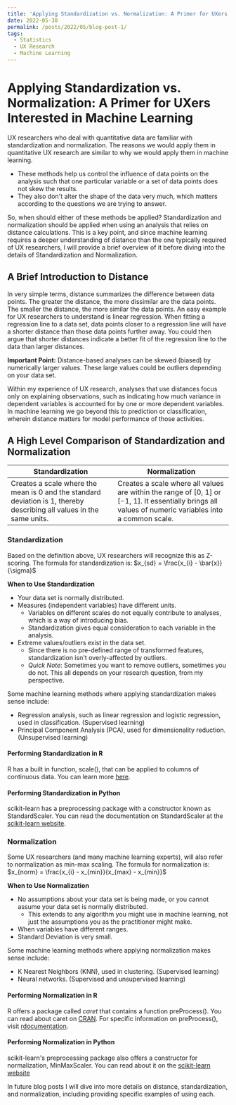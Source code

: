 ```yaml
---
title: 'Applying Standardization vs. Normalization: A Primer for UXers Interested in Machine Learning'
date: 2022-05-30
permalink: /posts/2022/05/blog-post-1/
tags:
  - Statistics
  - UX Research
  - Machine Learning
---
```


# Applying Standardization vs. Normalization: A Primer for UXers Interested in Machine Learning
UX researchers who deal with quantitative data are familiar with standardization and normalization. The reasons we would apply them in quantitative UX research are similar to why we would apply them in machine learning. 
- These methods help us control the influence of data points on the analysis such that one particular variable or a set of data points does not skew the results. 
- They also don't alter the shape of the data very much, which matters according to the questions we are trying to answer. 

So, when should either of these methods be applied? Standardization and normalization should be applied when using an analysis that relies on distance calculations. This is a key point, and since machine learning requires a deeper understanding of distance than the one typically required of UX researchers, I will provide a brief overview of it before diving into the details of Standardization and Normalization.

## A Brief Introduction to Distance
In very simple terms, distance summarizes the difference between data points. The greater the distance, the more dissimilar are the data points. The smaller the distance, the more similar the data points. An easy example for UX researchers to understand is linear regression. When fitting a regression line to a data set, data points closer to a regression line will have a shorter distance than those data points further away. You could then argue that shorter distances indicate a better fit of the regression line to the data than larger distances.

__Important Point:__ Distance-based analyses can be skewed (biased) by numerically larger values. These large values could be outliers depending on your data set.

Within my experience of UX research, analyses that use distances focus only on explaining observations, such as indicating how much variance in dependent variables is accounted for by one or more dependent variables. In machine learning we go beyond this to prediction or classification, wherein distance matters for model performance of those activities.  

## A High Level Comparison of Standardization and Normalization

__Standardization__                                                                                                   | __Normalization__
----------------------------------------------------------------------------------------------------------------------|---------------------------------------------------------------
Creates a scale where the mean is 0 and the standard deviation is 1, thereby describing all values in the same units. | Creates a scale where all values are within the range of [0, 1] or [-1, 1]. It essentially brings all values of numeric variables into a common scale.

### Standardization
Based on the definition above, UX researchers will recognize this as Z-scoring. The formula for standardization is:
$x_{sd} = \frac{x_{i} - \bar{x}}{\sigma}$

__When to Use Standardization__
- Your data set is normally distributed.
- Measures (independent variables) have different units.
  - Variables on different scales do not equally contribute to analyses, which is a way of introducing bias.
  - Standardization gives equal consideration to each variable in the analysis.  
- Extreme values/outliers exist in the data set.
  - Since there is no pre-defined range of transformed features, standardization isn't overly-affected by outliers. 
  - _Quick Note_: Sometimes you want to remove outliers, sometimes you do not. This all depends on your research question, from my perspective. 

Some machine learning methods where applying standardization makes sense include:
- Regression analysis, such as linear regression and logistic regression, used in classification. (Supervised learning)
- Principal Component Analysis (PCA), used for dimensionality reduction. (Unsupervised learning)

#### Performing Standardization in R
R has a built in function, scale(), that can be applied to columns of continuous data. You can learn more [here](https://www.rdocumentation.org/packages/base/versions/3.6.2/topics/scale).

#### Performing Standardization in Python
scikit-learn has a preprocessing package with a constructor known as StandardScaler. You can read the documentation on StandardScaler at the [scikit-learn website](https://scikit-learn.org/stable/modules/generated/sklearn.preprocessing.StandardScaler.html#sklearn.preprocessing.StandardScaler).

### Normalization
Some UX researchers (and many machine learning experts), will also refer to normalization as min-max scaling. The formula for normalization is: 
$x_{norm} = \frac{x_{i} - x_{min}}{x_{max} - x_{min}}$

__When to Use Normalization__
- No assumptions about your data set is being made, or you cannot assume your data set is normally distributed.
  - This extends to any algorithm you might use in machine learning, not just the assumptions you as the practitioner might make.  
- When variables have different ranges.
- Standard Deviation is very small.

Some machine learning methods where applying normalization makes sense include:
- K Nearest Neighbors (KNN), used in clustering. (Supervised learning)
- Neural networks. (Supervised and unsupervised learning)

#### Performing Normalization in R
R offers a package called _caret_ that contains a function preProcess(). You can read about caret on [CRAN](https://cran.r-project.org/web/packages/caret/vignettes/caret.html). For specific information on preProcess(), visit [rdocumentation](https://www.rdocumentation.org/packages/caret/versions/6.0-92/topics/preProcess).

#### Performing Normalization in Python
scikit-learn's preprocessing package also offers a constructor for normalization, MinMaxScaler. You can read about it on the [scikit-learn website](https://scikit-learn.org/stable/modules/generated/sklearn.preprocessing.MinMaxScaler.html)

In future blog posts I will dive into more details on distance, standardization, and normalization, including providing specific examples of using each.
